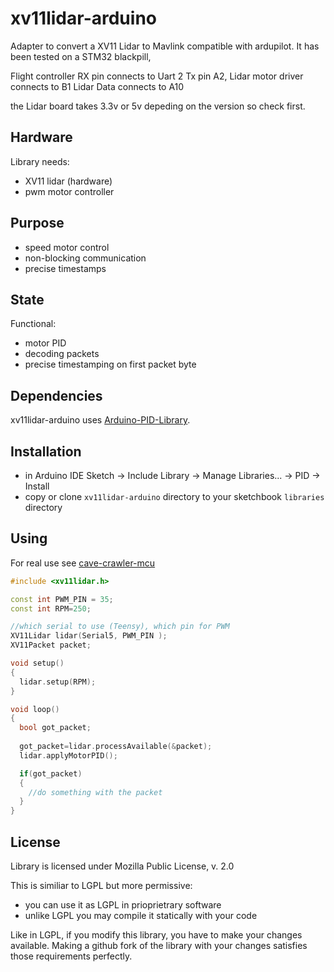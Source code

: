 # xv11lidar-arduino

Adapter to convert a XV11 Lidar to Mavlink compatible with ardupilot. It has been tested on a STM32 blackpill,


 Flight controller RX pin connects to Uart 2 Tx pin A2, 
 Lidar motor driver connects to B1
 Lidar Data connects to A10

the Lidar board takes 3.3v or 5v depeding on the version so check first.


## Hardware 

Library needs:
- XV11 lidar (hardware)
- pwm motor controller 

## Purpose

- speed motor control
- non-blocking communication
- precise timestamps

## State

Functional:
- motor PID
- decoding packets
- precise timestamping on first packet byte

## Dependencies 

xv11lidar-arduino uses [Arduino-PID-Library](https://github.com/br3ttb/Arduino-PID-Library.git).

## Installation

- in Arduino IDE Sketch -> Include Library -> Manage Libraries... -> PID -> Install
- copy or clone `xv11lidar-arduino` directory to your sketchbook `libraries` directory

## Using

For real use see [cave-crawler-mcu](https://github.com/bmegli/cave-crawler-mcu/blob/master/cave-crawler-mcu.ino#L72)

```C++
#include <xv11lidar.h>

const int PWM_PIN = 35;
const int RPM=250;

//which serial to use (Teensy), which pin for PWM
XV11Lidar lidar(Serial5, PWM_PIN );
XV11Packet packet;

void setup()
{
  lidar.setup(RPM);
}

void loop()
{
  bool got_packet;
  
  got_packet=lidar.processAvailable(&packet);
  lidar.applyMotorPID();

  if(got_packet)
  {
    //do something with the packet
  }
}
```

## License

Library is licensed under Mozilla Public License, v. 2.0

This is similiar to LGPL but more permissive:

- you can use it as LGPL in prioprietrary software
- unlike LGPL you may compile it statically with your code

Like in LGPL, if you modify this library, you have to make your changes available. Making a github fork of the library with your changes satisfies those requirements perfectly.
